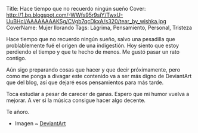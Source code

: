 Title: Hace tiempo que no recuerdo ningún sueño
Cover: http://1.bp.blogspot.com/-WWfs95r9siY/TwxU-UuBHcI/AAAAAAAAKSg/CVgb7qcDkxA/s320/tear_by_wishka.jpg
CoverName: Mujer llorando
Tags: Lágrima, Pensamiento, Personal, Tristeza

Hace tiempo que no recuerdo ningún sueño, salvo una pesadilla que problablemente fué el origen de una indigestión. Hoy siento que estoy perdiendo el tiempo y que te hecho de menos. Me gustó pasar un rato contigo.

Aún sigo preparando cosas que hacer y que decir próximamente, pero como me ponga a divagar este contenido va a ser más digno de DeviantArt que del blog, así que dejaré esos pensamientos para más tarde.

Toca estudiar a pesar de carecer de ganas. Espero que mi humor vuelva a mejorar. A ver si la música consigue hacer algo decente.

Te añoro.

 - Imagen ~ [DeviantArt](http://browse.deviantart.com/?q=tear&order=9&offset=24#/djzaa4)

